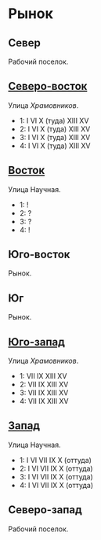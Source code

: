 # Рынок

## Север

Рабочий поселок.

## [Северо-восток](./585085.md)

Улица *Храмовников*.

* 1:    I   VI  X (туда)    XIII    XV
* 2:    I   VI  X (туда)    XIII    XV
* 3:    I   VI  X (туда)    XIII    XV
* 4:    I   VI  X (туда)    XIII    XV

## [Восток](./585090.md)

Улица Научная.

* 1:    !
* 2:    ?
* 3:    ?
* 4:    !

## Юго-восток

Рынок.

## Юг

Рынок.

## [Юго-запад](./560110.md)

Улица *Храмовников*.

* 1:    VII IX  XIII    XV
* 2:    VII IX  XIII    XV
* 3:    VII IX  XIII    XV
* 4:    VII IX  XIII    XV

## [Запад](./570090.md)

Улица Научная.

* 1:    I   VI  VII IX  X (оттуда)
* 2:    I   VI  VII IX  X (оттуда)
* 3:    I   VI  VII IX  X (оттуда)
* 4:    I   VI  VII IX  X (оттуда)

## Северо-запад

Рабочий поселок.
